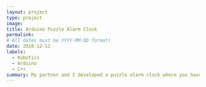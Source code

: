 ```yaml
---
layout: project
type: project
image: 
title: Arduino Puzzle Alarm Clock
permalink: 
# All dates must be YYYY-MM-DD format!
date: 2018-12-12
labels:
  - Robotics
  - Arduino
  - C++
summary: My partner and I developed a puzzle alarm clock where you have to solve a puzzle to turn the alarm off.
---
```


